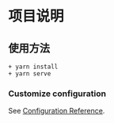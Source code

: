 # 项目说明

## 使用方法

```
+ yarn install
+ yarn serve

```

### Customize configuration
See [Configuration Reference](https://cli.vuejs.org/config/).
